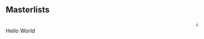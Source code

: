 <!DOCTYPE html>
<html>
<head>
  <title> GO Masterlist Ex </title>
  <style> banner {width: 100%; height: 200px; background-color: #E3E8FF; color: d7fcf3; text-align: center; line-height: 200px; font-size: 2em} </style>
</head>
<body>
<h2>Masterlists</h2>
  <marquee> AESPA </marquee>
  <div class="container">
        <span class="word">Hello</span>
        <span class="word">World</span>
    </div>
    <script src="script.js"></script>
</body>
</html>
